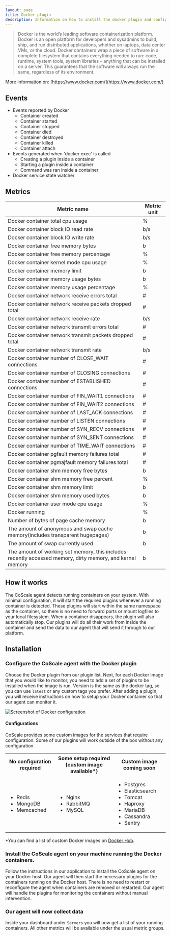 ```yaml
---
layout: page
title: Docker plugin
description: Information on how to install the docker plugin and configure your container monitoring
---
```


> Docker is the world’s leading software containerization platform. Docker is an open platform for developers and sysadmins to build, ship, and run distributed applications, whether on laptops, data center VMs, or the cloud. Docker containers wrap a piece of software in a complete filesystem that contains everything needed to run: code, runtime, system tools, system libraries – anything that can be installed on a server. This guarantees that the software will always run the same, regardless of its environment.

More information on: [https://www.docker.com/](https://www.docker.com/)

## Events

* Events reported by Docker
    * Container created
    * Container started
    * Container stopped
    * Container died
    * Container destroyed
    * Container killed
    * Container attach
* Events generated when 'docker exec' is called
    * Creating a plugin inside a container
    * Starting a plugin inside a container
    * Command was ran inside a container
* Docker service state watcher

## Metrics

| Metric name                                                                                               | Metric unit |
|-----------------------------------------------------------------------------------------------------------|-------------|
| Docker container total cpu usage                                                                          | %           |
| Docker container block IO read rate                                                                       | b/s         |
| Docker container block IO write rate                                                                      | b/s         |
| Docker container free memory bytes                                                                        | b           |
| Docker container free memory percentage                                                                   | %           |
| Docker container kernel mode cpu usage                                                                    | %           |
| Docker container memory limit                                                                             | b           |
| Docker container memory usage bytes                                                                       | b           |
| Docker container memory usage percentage                                                                  | %           |
| Docker container network receive errors total                                                             | #           |
| Docker container network receive packets dropped total                                                    | #           |
| Docker container network receive rate                                                                     | b/s         |
| Docker container network transmit errors total                                                            | #           |
| Docker container network transmit packets dropped total                                                   | #           |
| Docker container network transmit rate                                                                    | b/s         |
| Docker container number of CLOSE_WAIT connections                                                         | #           |
| Docker container number of CLOSING connections                                                            | #           |
| Docker container number of ESTABLISHED connections                                                        | #           |
| Docker container number of FIN_WAIT1 connections                                                          | #           |
| Docker container number of FIN_WAIT2 connections                                                          | #           |
| Docker container number of LAST_ACK connections                                                           | #           |
| Docker container number of LISTEN connections                                                             | #           |
| Docker container number of SYN_RECV connections                                                           | #           |
| Docker container number of SYN_SENT connections                                                           | #           |
| Docker container number of TIME_WAIT connections                                                          | #           |
| Docker container pgfault memory failures total                                                            | #           |
| Docker container pgmajfault memory failures total                                                         | #           |
| Docker container shm memory free bytes                                                                    | b           |
| Docker container shm memory free percent                                                                  | %           |
| Docker container shm memory limit                                                                         | b           |
| Docker container shm memory used bytes                                                                    | b           |
| Docker container user mode cpu usage                                                                      | %           |
| Docker running                                                                                            | %           |
| Number of bytes of page cache memory                                                                      | b           |
| The amount of anonymous and swap cache memory(includes transparent hugepages)                             | b           |
| The amount of swap currently used                                                                         | b           |
| The amount of working set memory, this includes recently accessed memory, dirty memory, and kernel memory | b           |


## How it works
The CoScale agent detects running containers on your system. With minimal configuration, it will start the required plugins whenever a running container is detected. These plugins will start within the same namespace as the container, so there is no need to forward ports or mount logfiles to your local filesystem. When a container disappears, the plugin will also automatically stop. Our plugins will do all their work from inside the container and send the data to our agent that will send it through to our platform.

## Installation

### Configure the CoScale agent with the Docker plugin

Choose the Docker plugin from our plugin list. Next, for each Docker image that you would like to monitor, you need to add a set of plugins to be installed when the image is run. Version is the same as the docker tag, so you can use `latest` or any custom tags you prefer. After adding a plugin, you will receive instructions on how to setup your Docker container so that our agent can monitor it.

<img src="{{ site.baseurl}}/gfx/agent/plugins/docker/configuration.png" alt="Screenshot of Docker configuration" class="img-responsive" />

#### Configurations

CoScale provides some custom images for the services that require configuration. Some of our plugins will work outside of the box without any configuration.

<table>
    <tr>
        <th>No configuration required</th>
        <th>Some setup required (custom image available*)</th>
        <th>Custom image coming soon</th>
    </tr>
    <tr>
        <td>
            <ul>
                <li>Redis</li>
                <li>MongoDB</li>
                <li>Memcached</li>
            </ul>
        </td>
        <td>
            <ul>
                <li>Nginx</li>
                <li>RabbitMQ</li>
                <li>MySQL</li>
            </ul>
        </td>
        <td>
            <ul>
                <li>Postgres</li>
                <li>Elasticsearch</li>
                <li>Tomcat</li>
                <li>Haproxy</li>
                <li>MariaDB</li>
                <li>Cassandra</li>
                <li>Sentry</li>
            </ul>
        </td>
    </tr>
</table>

*You can find a list of custom Docker images on [Docker Hub](https://hub.docker.com/u/coscale/).


### Install the CoScale agent on your machine running the Docker containers.

Follow the instructions in our application to install the CoScale agent on your Docker host. Our agent will then start the necessary plugins for the containers running on the Docker host. There is no need to restart or reconfigure the agent when containers are removed or restarted. Our agent will handle the plugins for monitoring the containers without manual intervention.

### Our agent will now collect data

Inside your dashboard under `Servers` you will now get a list of your running containers. All other metrics will be available under the usual metric groups.
